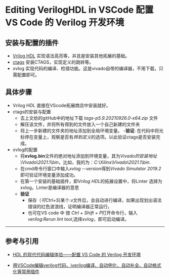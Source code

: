 # Editing VerilogHDL in VSCode 配置 VS Code 的 Verilog 开发环境

## 安装与配置的插件
- [Vrilog HDL](https://link.zhihu.com/?target=https%3A//marketplace.visualstudio.com/) 实现语法高亮等，并且是安装其他拓展的基础。
- [ctags](https://github.com/universal-ctags/ctags-win32) 安装CTAGS，实现定义的跳转等。
- xvlog 实现代码的编译、检错功能。这是vivado自带的编译器，不用下载，只需配置即可。

## 具体步骤
- Vrilog HDL 直接在VScode拓展商店中安装就好。
- ctags的安装与配置
    - 去上文给的gitHub中的地址下载 *tags-p5.9.20210926.0-x64.zip* 文件
    - 解压该文件，并将所有得到的文件放入一个自己新建的文件夹
    - 将上一步新建的文件夹的地址添加到全局环境变量。
    -**验证**: 在代码中将光标停在变量上，观察是否有*转到定义*的选项。以此验证ctags是否安装完成。
- xvlog的配置
    - 将**xvlog.bin**文件的绝对地址添加到环境变量，其为*Vivado的安装地址\Vivado\2021.1\bin*，比如，我的为：*C:\Xilinx\Vivado\2021.1\bin*.
    - 在cmd命令行窗口中输入*xvlog --version*得到*Vivado Simulator 2019.2*   即可验证环境变量添加成功。
    - 在第一个安装的基础插件，即*Vrilog HDL*的拓展设置中，将Linter 选择为xvlog。Linter是编译器的意思
    - **验证** 
        - 保存（*可Ctrl+S*)某个.v文件后，会自动进行编译，如果出现划出语法错误的红色波浪线，证明编译器正常运行。
        - 也可在VS code 中 按 *Ctrl + Shift + P*打开命令行，输入*verilog:Rerun lint tool*,选择*xvlog*，即可启动编译。





***
## 参考与引用
- [HDL 的现代代码编辑体验——配置 VS Code 的 Verilog 开发环境](https://blog.fkynjyq.com/write-verilog-with-vscode/)

- [用VSCode编辑verilog代码、iverilog编译、自动例化、自动补全、自动格式化等常用插件](https://zhuanlan.zhihu.com/p/338497672)
